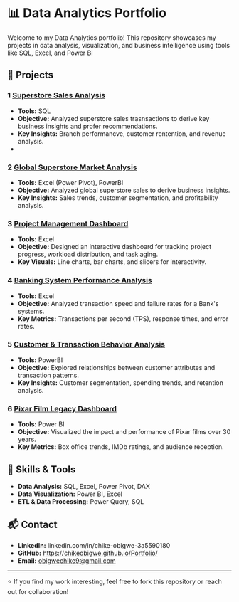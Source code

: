 # 📊 Data Analytics Portfolio

Welcome to my Data Analytics portfolio! This repository showcases my projects in data analysis, visualization, and business intelligence using tools like SQL, Excel, and Power BI

## 📂 Projects

### 1 [Superstore Sales Analysis](./superstore-sales-analysis)
- **Tools:** SQL
- **Objective:** Analyzed superstore sales trasnsactions to derive key business insights and profer recommendations.
- **Key Insights:** Branch performancve, customer rentention, and revenue analysis.
- 
### 2 [Global Superstore Market Analysis](./superstore-sales-analysis)
- **Tools:** Excel (Power Pivot), PowerBI
- **Objective:** Analyzed global superstore sales to derive business insights.
- **Key Insights:** Sales trends, customer segmentation, and profitability analysis.

### 3 [Project Management Dashboard](./project-management-dashboard)
- **Tools:** Excel 
- **Objective:** Designed an interactive dashboard for tracking project progress, workload distribution, and task aging.
- **Key Visuals:** Line charts, bar charts, and slicers for interactivity.

### 4 [Banking System Performance Analysis](./banking-performance-analysis)
- **Tools:** Excel
- **Objective:** Analyzed transaction speed and failure rates for a Bank's systems.
- **Key Metrics:** Transactions per second (TPS), response times, and error rates.

### 5 [Customer & Transaction Behavior Analysis](./customer-transaction-analysis)
- **Tools:** PowerBI
- **Objective:** Explored relationships between customer attributes and transaction patterns.
- **Key Insights:** Customer segmentation, spending trends, and retention analysis.

### 6 [Pixar Film Legacy Dashboard](./pixar-film-dashboard)
- **Tools:** Power BI
- **Objective:** Visualized the impact and performance of Pixar films over 30 years.
- **Key Metrics:** Box office trends, IMDb ratings, and audience reception.

## 🔧 Skills & Tools
- **Data Analysis:** SQL, Excel, Power Pivot, DAX
- **Data Visualization:** Power BI, Excel
- **ETL & Data Processing:** Power Query, SQL

## 📬 Contact
- **LinkedIn:** linkedin.com/in/chike-obigwe-3a5590180
- **GitHub:** https://chikeobigwe.github.io/Portfolio/
- **Email:** obigwechike9@gmail.com

---
⭐ If you find my work interesting, feel free to fork this repository or reach out for collaboration!
